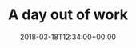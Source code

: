 ---
path: '/projects/a-day-out-of-work'
date: '2018-03-18T12:34:00+00:00'
title: "A day out of work"
thumbnail: ./dinamo.jpg
type: projects
images: [
  { title: 'Get in with me',  image: './sign.jpg'},
  { title: 'The guardian in the rye',  image: './sit.jpg'},
  { title: 'All around',  image: './wheel.jpg'},
  { title: 'So high',  image: './dinamo.jpg'},
  { title: 'Playing all day',  image: './games.jpg'}
]
description: "A day out of work and going to the amusement park can be great for all. Lorem ipsum dolor sit amet, consectetur adipiscing elit. Nunc sit amet augue lorem. Pellentesque habitant morbi tristique senectus et netus et malesuada fames ac turpis egestas. Aenean cursus sem ligula, quis facilisis erat bibendum ut."
---